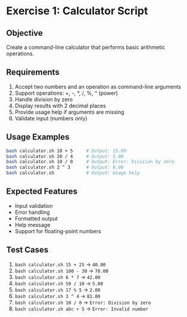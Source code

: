 # Exercise 1: Calculator Script

## Objective
Create a command-line calculator that performs basic arithmetic operations.

## Requirements
1. Accept two numbers and an operation as command-line arguments
2. Support operations: +, -, *, /, %, ^ (power)
3. Handle division by zero
4. Display results with 2 decimal places
5. Provide usage help if arguments are missing
6. Validate input (numbers only)

## Usage Examples
```bash
bash calculator.sh 10 + 5     # Output: 15.00
bash calculator.sh 20 / 4     # Output: 5.00
bash calculator.sh 10 / 0     # Output: Error: Division by zero
bash calculator.sh 2 ^ 3      # Output: 8.00
bash calculator.sh            # Output: Usage help
```

## Expected Features
- Input validation
- Error handling
- Formatted output
- Help message
- Support for floating-point numbers

## Test Cases
1. `bash calculator.sh 15 + 25` → `40.00`
2. `bash calculator.sh 100 - 30` → `70.00`
3. `bash calculator.sh 6 * 7` → `42.00`
4. `bash calculator.sh 50 / 10` → `5.00`
5. `bash calculator.sh 17 % 5` → `2.00`
6. `bash calculator.sh 3 ^ 4` → `81.00`
7. `bash calculator.sh 10 / 0` → `Error: Division by zero`
8. `bash calculator.sh abc + 5` → `Error: Invalid number`